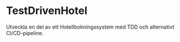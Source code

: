 # TestDrivenHotel
Utveckla en del av ett Hotellbokningssystem med TDD och alternativt CI/CD-pipeline.
